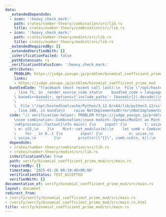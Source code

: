```yaml
---
data:
  _extendedDependsOn:
  - icon: ':heavy_check_mark:'
    path: crates/number-theory/combination/src/lib.rs
    title: crates/number-theory/combination/src/lib.rs
  - icon: ':heavy_check_mark:'
    path: crates/number-theory/modint/src/lib.rs
    title: crates/number-theory/modint/src/lib.rs
  _extendedRequiredBy: []
  _extendedVerifiedWith: []
  _isVerificationFailed: false
  _pathExtension: rs
  _verificationStatusIcon: ':heavy_check_mark:'
  attributes:
    PROBLEM: https://judge.yosupo.jp/problem/binomial_coefficient_prime_mod
    links:
    - https://judge.yosupo.jp/problem/binomial_coefficient_prime_mod
  bundledCode: "Traceback (most recent call last):\n  File \"/opt/hostedtoolcache/Python/3.12.8/x64/lib/python3.12/site-packages/onlinejudge_verify/documentation/build.py\"\
    , line 71, in _render_source_code_stat\n    bundled_code = language.bundle(stat.path,\
    \ basedir=basedir, options={'include_paths': [basedir]}).decode()\n          \
    \         ^^^^^^^^^^^^^^^^^^^^^^^^^^^^^^^^^^^^^^^^^^^^^^^^^^^^^^^^^^^^^^^^^^^^^^^^^^^^^^^^^\n\
    \  File \"/opt/hostedtoolcache/Python/3.12.8/x64/lib/python3.12/site-packages/onlinejudge_verify/languages/rust.py\"\
    , line 288, in bundle\n    raise NotImplementedError\nNotImplementedError\n"
  code: "// verification-helper: PROBLEM https://judge.yosupo.jp/problem/binomial_coefficient_prime_mod\n\
    \nuse combination::Combination;\nuse modint::DynamicModInt as Mint;\nuse proconio::input;\n\
    \n#[proconio::fastout]\nfn main() {\n    input! {\n        t: usize,\n       \
    \ m: u32,\n    }\n    Mint::set_modulus(m);\n    let comb = Combination::<Mint>::new();\n\
    \    for _ in 0..t {\n        input! {\n            n: usize,\n            k:\
    \ usize,\n        }\n        println!(\"{}\", comb.nck(n, k));\n    }\n}\n"
  dependsOn:
  - crates/number-theory/combination/src/lib.rs
  - crates/number-theory/modint/src/lib.rs
  isVerificationFile: true
  path: verify/binomial_coefficient_prime_mod/src/main.rs
  requiredBy: []
  timestamp: '2025-01-26 00:19:46+00:00'
  verificationStatus: TEST_ACCEPTED
  verifiedWith: []
documentation_of: verify/binomial_coefficient_prime_mod/src/main.rs
layout: document
redirect_from:
- /verify/verify/binomial_coefficient_prime_mod/src/main.rs
- /verify/verify/binomial_coefficient_prime_mod/src/main.rs.html
title: verify/binomial_coefficient_prime_mod/src/main.rs
---
```

